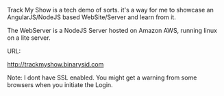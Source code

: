 Track My Show is a tech demo of sorts. it's a way for me to showcase an AngularJS/NodeJS based WebSite/Server and learn from it. 

The WebServer is a NodeJS Server hosted on Amazon AWS, running linux on a lite server.

URL:

http://trackmyshow.binarysid.com

Note: I dont have SSL enabled. You might get a warning from some browsers when you initiate the Login. 

